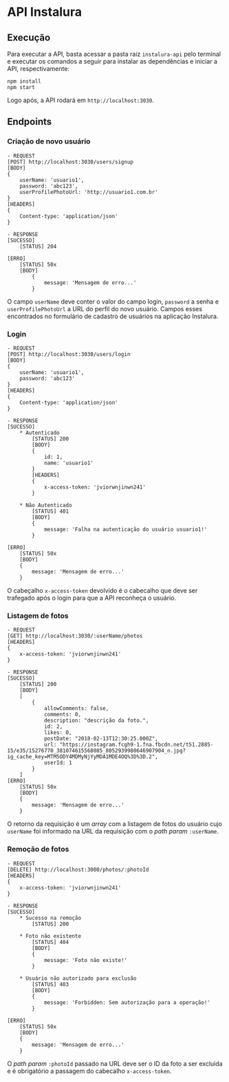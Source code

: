 # API Instalura
## Execução
Para executar a API, basta acessar a pasta raiz `instalura-api` pelo terminal e executar os comandos a seguir para instalar as dependências e iniciar a API, respectivamente:
```
npm install
npm start
```
Logo após, a API rodará em `http://localhost:3030`.
## Endpoints
### Criação de novo usuário
```
- REQUEST
[POST] http://localhost:3030/users/signup
[BODY]
{
    userName: 'usuario1',
    password: 'abc123',
    userProfilePhotoUrl: 'http://usuario1.com.br'
}
[HEADERS]
{
    Content-type: 'application/json'
}

- RESPONSE
[SUCESSO]
    [STATUS] 204

[ERRO]
    [STATUS] 50x
    [BODY]
        {
            message: 'Mensagem de erro...'
        }
```
O campo `userName` deve conter o valor do campo login, `password` a senha e `userProfilePhotoUrl` a URL do perfil do novo usuário. Campos esses encontrados no formulário de cadastro de usuários na aplicação Instalura.

### Login
```
- REQUEST
[POST] http://localhost:3030/users/login
[BODY]
{
    userName: 'usuario1',
    password: 'abc123'
}
[HEADERS]
{
    Content-type: 'application/json'
}

- RESPONSE
[SUCESSO]
    * Autenticado
        [STATUS] 200
        [BODY]
        {
            id: 1,
            name: 'usuario1'
        }
        [HEADERS]
        {
            x-access-token: 'jviorwnjinwn241'
        }

    * Não Autenticado
        [STATUS] 401
        [BODY]
        {
            message: 'Falha na autenticação do usuário usuario1!'
        }
        
[ERRO]
    [STATUS] 50x
    [BODY]
    {
        message: 'Mensagem de erro...'
    }
```
O cabeçalho `x-access-token` devolvido é o cabecalho que deve ser trafegado após o login para que a API reconheça o usuário.

### Listagem de fotos
```
- REQUEST
[GET] http://localhost:3030/:userName/photos
[HEADERS]
{
    x-access-token: 'jviorwnjinwn241'
}

- RESPONSE
[SUCESSO]
    [STATUS] 200
    [BODY]
    [
        {
            allowComments: false,
            comments: 0,
            description: "descrição da foto.",
            id: 2,
            likes: 0,
            postDate: "2018-02-13T12:30:25.000Z",
            url: "https://instagram.fcgh9-1.fna.fbcdn.net/t51.2885-15/e35/15276770_381074615568085_8052939980646907904_n.jpg?ig_cache_key=MTM5ODY4MDMyNjYyMDA1MDE4OQ%3D%3D.2",
            userId: 1
        }
    ]
[ERRO]
    [STATUS] 50x
    [BODY]
    {
        message: 'Mensagem de erro...'
    }
```
O retorno da requisição é um *array* com a listagem de fotos do usuário cujo `userName` foi informado na URL da requisição com o *path param* `:userName`.
### Remoção de fotos
```
- REQUEST
[DELETE] http://localhost:3000/photos/:photoId
[HEADERS]
{
    x-access-token: 'jviorwnjinwn241'
}

- RESPONSE
[SUCESSO]
    * Sucesso na remoção
        [STATUS] 200
    
    * Foto não existente
        [STATUS] 404
        [BODY]
        {
            message: 'Foto não existe!'
        }
    
    * Usuário não autorizado para exclusão
        [STATUS] 403
        [BODY]
        {
            message: 'Forbidden: Sem autorização para a operação!'
        }
    
[ERRO]
    [STATUS] 50x
    [BODY]
    {
        message: 'Mensagem de erro...'
    }
```
O *path param* `:photoId` passado na URL deve ser o ID da foto a ser excluída e é obrigatório a passagem do cabecalho `x-access-token`.